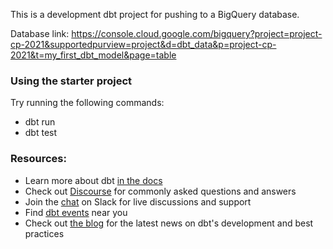 This is a development dbt project for pushing to a BigQuery database.

Database link:
https://console.cloud.google.com/bigquery?project=project-cp-2021&supportedpurview=project&d=dbt_data&p=project-cp-2021&t=my_first_dbt_model&page=table

### Using the starter project

Try running the following commands:
- dbt run
- dbt test

### Resources:
- Learn more about dbt [in the docs](https://docs.getdbt.com/docs/introduction)
- Check out [Discourse](https://discourse.getdbt.com/) for commonly asked questions and answers
- Join the [chat](http://slack.getdbt.com/) on Slack for live discussions and support
- Find [dbt events](https://events.getdbt.com) near you
- Check out [the blog](https://blog.getdbt.com/) for the latest news on dbt's development and best practices
